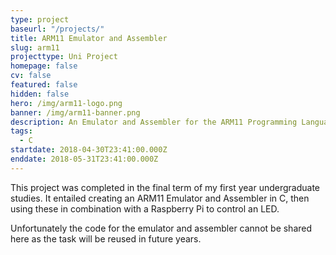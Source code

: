 ```yaml
---
type: project
baseurl: "/projects/"
title: ARM11 Emulator and Assembler
slug: arm11
projecttype: Uni Project
homepage: false
cv: false
featured: false
hidden: false
hero: /img/arm11-logo.png
banner: /img/arm11-banner.png
description: An Emulator and Assembler for the ARM11 Programming Language
tags:
  - C
startdate: 2018-04-30T23:41:00.000Z
enddate: 2018-05-31T23:41:00.000Z
---
```


This project was completed in the final term of my first year undergraduate studies. It entailed creating an ARM11 Emulator and Assembler in C, then using these in combination with a Raspberry Pi to control an LED.

Unfortunately the code for the emulator and assembler cannot be shared here as the task will be reused in future years.
